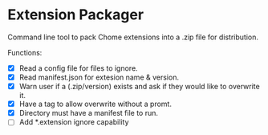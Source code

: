 # Extension Packager

Command line tool to pack Chome extensions into a .zip file for distribution.

Functions:
 - [x] Read a config file for files to ignore.
 - [x] Read manifest.json for extesion name & version.
 - [x] Warn user if a (.zip/version) exists and ask if they would like to overwrite it.
 - [x] Have a tag to allow overwrite without a promt.
 - [x] Directory must have a manifest file to run.
 - [ ] Add *.extension ignore capability